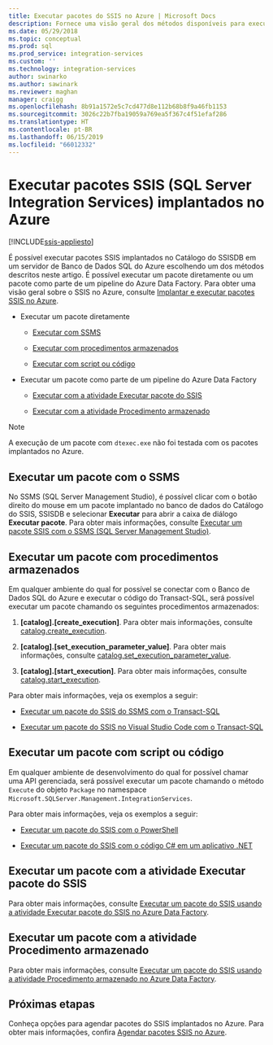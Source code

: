 ```yaml
---
title: Executar pacotes do SSIS no Azure | Microsoft Docs
description: Fornece uma visão geral dos métodos disponíveis para executar pacotes SSIS implantados para o Banco de Dados SQL do Azure.
ms.date: 05/29/2018
ms.topic: conceptual
ms.prod: sql
ms.prod_service: integration-services
ms.custom: ''
ms.technology: integration-services
author: swinarko
ms.author: sawinark
ms.reviewer: maghan
manager: craigg
ms.openlocfilehash: 8b91a1572e5c7cd477d8e112b68b8f9a46fb1153
ms.sourcegitcommit: 3026c22b7fba19059a769ea5f367c4f51efaf286
ms.translationtype: HT
ms.contentlocale: pt-BR
ms.lasthandoff: 06/15/2019
ms.locfileid: "66012332"
---
```

# <a name="run-sql-server-integration-services-ssis-packages-deployed-in-azure"></a>Executar pacotes SSIS (SQL Server Integration Services) implantados no Azure

[!INCLUDE[ssis-appliesto](../../includes/ssis-appliesto-ssvrpluslinux-asdb-asdw-xxx.md)]



É possível executar pacotes SSIS implantados no Catálogo do SSISDB em um servidor de Banco de Dados SQL do Azure escolhendo um dos métodos descritos neste artigo. É possível executar um pacote diretamente ou um pacote como parte de um pipeline do Azure Data Factory. Para obter uma visão geral sobre o SSIS no Azure, consulte [Implantar e executar pacotes SSIS no Azure](ssis-azure-lift-shift-ssis-packages-overview.md).

- Executar um pacote diretamente

  - [Executar com SSMS](#ssms)

  - [Executar com procedimentos armazenados](#sproc)

  - [Executar com script ou código](#script)

- Executar um pacote como parte de um pipeline do Azure Data Factory

  - [Executar com a atividade Executar pacote do SSIS](#exec_activity)

  - [Executar com a atividade Procedimento armazenado](#sproc_activity)

> [!NOTE]
> A execução de um pacote com `dtexec.exe` não foi testada com os pacotes implantados no Azure.

## <a name="ssms"></a> Executar um pacote com o SSMS

No SSMS (SQL Server Management Studio), é possível clicar com o botão direito do mouse em um pacote implantado no banco de dados do Catálogo do SSIS, SSISDB e selecionar **Executar** para abrir a caixa de diálogo **Executar pacote**. Para obter mais informações, consulte [Executar um pacote SSIS com o SSMS (SQL Server Management Studio)](../ssis-quickstart-run-ssms.md).

## <a name="sproc"></a> Executar um pacote com procedimentos armazenados

Em qualquer ambiente do qual for possível se conectar com o Banco de Dados SQL do Azure e executar o código do Transact-SQL, será possível executar um pacote chamando os seguintes procedimentos armazenados:

1. **[catalog].[create_execution]**. Para obter mais informações, consulte [catalog.create_execution](../system-stored-procedures/catalog-create-execution-ssisdb-database.md).

2. **[catalog].[set_execution_parameter_value]**. Para obter mais informações, consulte [catalog.set_execution_parameter_value](../system-stored-procedures/catalog-set-execution-parameter-value-ssisdb-database.md).

3. **[catalog].[start_execution]**. Para obter mais informações, consulte [catalog.start_execution](../system-stored-procedures/catalog-start-execution-ssisdb-database.md).

Para obter mais informações, veja os exemplos a seguir:

- [Executar um pacote do SSIS do SSMS com o Transact-SQL](../ssis-quickstart-run-tsql-ssms.md)

- [Executar um pacote do SSIS no Visual Studio Code com o Transact-SQL](../ssis-quickstart-run-tsql-vscode.md)

## <a name="script"></a> Executar um pacote com script ou código

Em qualquer ambiente de desenvolvimento do qual for possível chamar uma API gerenciada, será possível executar um pacote chamando o método `Execute` do objeto `Package` no namespace `Microsoft.SQLServer.Management.IntegrationServices`.

Para obter mais informações, veja os exemplos a seguir:

- [Executar um pacote do SSIS com o PowerShell](../ssis-quickstart-run-powershell.md)

- [Executar um pacote do SSIS com o código C# em um aplicativo .NET](../ssis-quickstart-run-dotnet.md)

## <a name="exec_activity"></a> Executar um pacote com a atividade Executar pacote do SSIS

Para obter mais informações, consulte [Executar um pacote do SSIS usando a atividade Executar pacote do SSIS no Azure Data Factory](https://docs.microsoft.com/azure/data-factory/how-to-invoke-ssis-package-ssis-activity).

## <a name="sproc_activity"></a> Executar um pacote com a atividade Procedimento armazenado

Para obter mais informações, consulte [Executar um pacote do SSIS usando a atividade Procedimento armazenado no Azure Data Factory](https://docs.microsoft.com/azure/data-factory/how-to-invoke-ssis-package-stored-procedure-activity).

## <a name="next-steps"></a>Próximas etapas

Conheça opções para agendar pacotes do SSIS implantados no Azure. Para obter mais informações, confira [Agendar pacotes SSIS no Azure](ssis-azure-schedule-packages.md).
